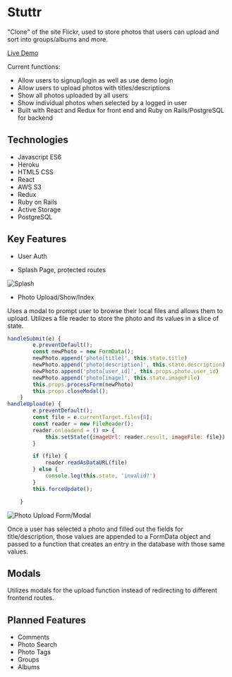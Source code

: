 # Stuttr

"Clone" of the site Flickr, used to store photos that users can upload and sort into groups/albums and more.

[Live Demo](https://stuttr.herokuapp.com/#/)

Current functions:

* Allow users to signup/login as well as use demo login
* Allow users to upload photos with titles/descriptions
* Show all photos uploaded by all users
* Show individual photos when selected by a logged in user
* Built with React and Redux for front end and Ruby on Rails/PostgreSQL for backend

## Technologies
* Javascript ES6
* Heroku
* HTML5 CSS
* React
* AWS S3
* Redux
* Ruby on Rails
* Active Storage
* PostgreSQL

## Key Features
* User Auth

* Splash Page, protected routes

![Splash](https://imgur.com/AqI55i2)

* Photo Upload/Show/Index

Uses a modal to prompt user to browse their local files and allows them to upload. Utilizes a file reader to store the photo and its values in a slice of state.

```javascript
handleSubmit(e) {
        e.preventDefault();
        const newPhoto = new FormData();
        newPhoto.append('photo[title]', this.state.title)
        newPhoto.append('photo[description]', this.state.description)
        newPhoto.append('photo[user_id]', this.props.photo.user_id)
        newPhoto.append('photo[image]', this.state.imageFile)
        this.props.processForm(newPhoto)
        this.props.closeModal();
    }
handleUpload(e) {
        e.preventDefault();
        const file = e.currentTarget.files[0];
        const reader = new FileReader();
        reader.onloadend = () => {
            this.setState({imageUrl: reader.result, imageFile: file})
        }

        if (file) {
            reader.readAsDataURL(file)
        } else {
            console.log(this.state, 'invalid?')
        }
        this.forceUpdate();

    }
```

![Photo Upload Form/Modal](https://imgur.com/zfKyJGm)

Once a user has selected a photo and filled out the fields for title/description, those values are appended to a FormData object and passed to a function that creates an entry in the database with those same values.

## Modals
Utilizes modals for the upload function instead of redirecting to different frontend routes.

## Planned Features
* Comments
* Photo Search
* Photo Tags
* Groups
* Albums

